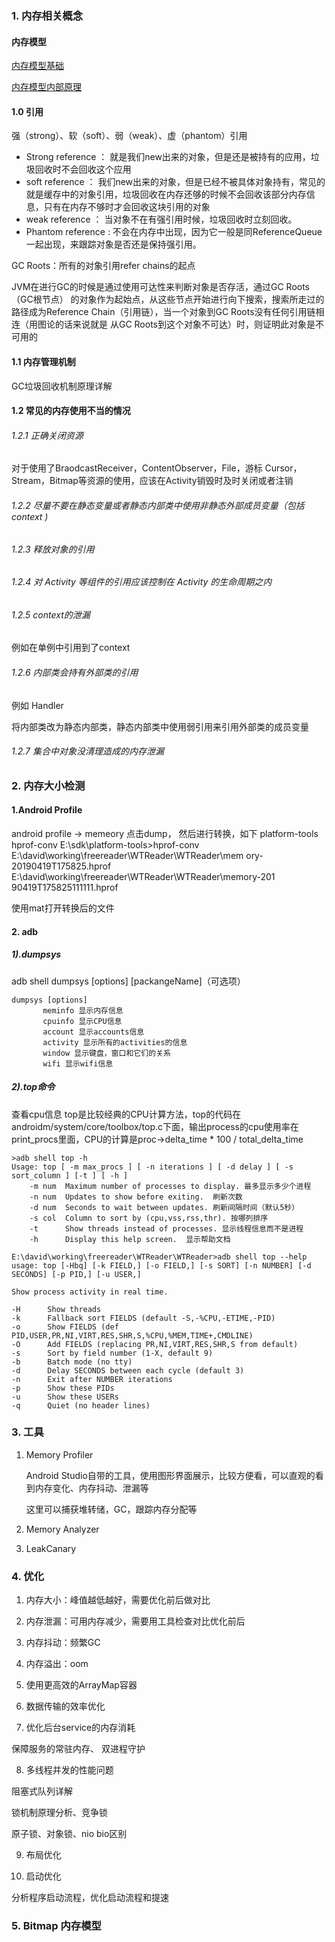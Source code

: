 
### 1. 内存相关概念

#### 内存模型

[内存模型基础](https://juejin.im/post/5b87ad31e51d4538e41066e9)

[内存模型内部原理](https://juejin.im/post/5bc6a6fe6fb9a05d31553dab)

#### 1.0 引用
强（strong）、软（soft）、弱（weak）、虚（phantom）引用

- Strong reference ： 就是我们new出来的对象，但是还是被持有的应用，垃圾回收时不会回收这个应用
- soft reference   ： 我们new出来的对象，但是已经不被具体对象持有，常见的就是缓存中的对象引用，垃圾回收在内存还够的时候不会回收该部分内存信息，只有在内存不够时才会回收这块引用的对象
- weak reference   ： 当对象不在有强引用时候，垃圾回收时立刻回收。
- Phantom reference : 不会在内存中出现，因为它一般是同ReferenceQueue一起出现，来跟踪对象是否还是保持强引用。

GC Roots：所有的对象引用refer chains的起点

JVM在进行GC的时候是通过使用可达性来判断对象是否存活，通过GC Roots（GC根节点）
的对象作为起始点，从这些节点开始进行向下搜索，搜索所走过的路径成为Reference
Chain（引用链），当一个对象到GC Roots没有任何引用链相连（用图论的话来说就是
从GC Roots到这个对象不可达）时，则证明此对象是不可用的


#### 1.1 内存管理机制

GC垃圾回收机制原理详解


#### 1.2 常见的内存使用不当的情况
###### 1.2.1 正确关闭资源
  
对于使用了BraodcastReceiver，ContentObserver，File，游标 Cursor，Stream，Bitmap等资源的使用，应该在Activity销毁时及时关闭或者注销

###### 1.2.2 尽量不要在静态变量或者静态内部类中使用非静态外部成员变量（包括context )

###### 1.2.3 释放对象的引用

###### 1.2.4 对 Activity 等组件的引用应该控制在 Activity 的生命周期之内

###### 1.2.5 context的泄漏
例如在单例中引用到了context

###### 1.2.6 内部类会持有外部类的引用
例如 Handler

将内部类改为静态内部类，静态内部类中使用弱引用来引用外部类的成员变量


###### 1.2.7 集合中对象没清理造成的内存泄漏



### 2. 内存大小检测

#### 1.Android Profile


android profile -> memeory 点击dump，
然后进行转换，如下
platform-tools hprof-conv
E:\sdk\platform-tools>hprof-conv E:\david\working\freereader\WTReader\WTReader\mem
ory-20190419T175825.hprof E:\david\working\freereader\WTReader\WTReader\memory-201
90419T175825111111.hprof

使用mat打开转换后的文件

#### 2. adb 
##### 1).dumpsys

adb shell dumpsys [options] [packangeName]（可选项）

    dumpsys [options]
           meminfo 显示内存信息
           cpuinfo 显示CPU信息
           account 显示accounts信息
           activity 显示所有的activities的信息
           window 显示键盘，窗口和它们的关系
           wifi 显示wifi信息



##### 2).top命令
查看cpu信息
top是比较经典的CPU计算方法，top的代码在androidm/system/core/toolbox/top.c下面，输出process的cpu使用率在print_procs里面，CPU的计算是proc->delta_time * 100 / total_delta_time

    >adb shell top -h
    Usage: top [ -m max_procs ] [ -n iterations ] [ -d delay ] [ -s sort_column ] [-t ] [ -h ]
        -m num  Maximum number of processes to display. 最多显示多少个进程
        -n num  Updates to show before exiting.  刷新次数 
        -d num  Seconds to wait between updates. 刷新间隔时间（默认5秒）
        -s col  Column to sort by (cpu,vss,rss,thr). 按哪列排序 
        -t      Show threads instead of processes. 显示线程信息而不是进程
        -h      Display this help screen.  显示帮助文档 
        
    E:\david\working\freereader\WTReader\WTReader>adb shell top --help
    usage: top [-Hbq] [-k FIELD,] [-o FIELD,] [-s SORT] [-n NUMBER] [-d SECONDS] [-p PID,] [-u USER,]
    
    Show process activity in real time.
    
    -H      Show threads
    -k      Fallback sort FIELDS (default -S,-%CPU,-ETIME,-PID)
    -o      Show FIELDS (def PID,USER,PR,NI,VIRT,RES,SHR,S,%CPU,%MEM,TIME+,CMDLINE)
    -O      Add FIELDS (replacing PR,NI,VIRT,RES,SHR,S from default)
    -s      Sort by field number (1-X, default 9)
    -b      Batch mode (no tty)
    -d      Delay SECONDS between each cycle (default 3)
    -n      Exit after NUMBER iterations
    -p      Show these PIDs
    -u      Show these USERs
    -q      Quiet (no header lines)






### 3. 工具

1. Memory Profiler

    Android Studio自带的工具，使用图形界面展示，比较方便看，可以直观的看到内存变化、内存抖动、泄漏等
    
    这里可以捕获堆转储，GC，跟踪内存分配等

2. Memory Analyzer

3. LeakCanary


### 4. 优化

1. 内存大小：峰值越低越好，需要优化前后做对比

2. 内存泄漏：可用内存减少，需要用工具检查对比优化前后

3. 内存抖动：频繁GC

4. 内存溢出：oom

5. 使用更高效的ArrayMap容器

6. 数据传输的效率优化

7. 优化后台service的内存消耗

保障服务的常驻内存、 双进程守护

8. 多线程并发的性能问题

阻塞式队列详解

锁机制原理分析、竞争锁

原子锁、对象锁、nio bio区别

9. 布局优化

10. 启动优化

分析程序启动流程，优化启动流程和提速


### 5. Bitmap 内存模型















